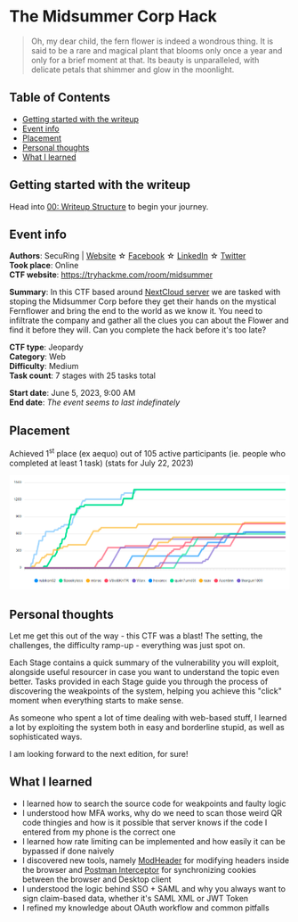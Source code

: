 # The Midsummer Corp Hack

> Oh, my dear child, the fern flower is indeed a wondrous thing. It is said to be a rare and magical plant that blooms only once a year and only for a brief moment at that. Its beauty is unparalleled, with delicate petals that shimmer and glow in the moonlight.

## Table of Contents
- [Getting started with the writeup](#getting-started-with-the-writeup)
- [Event info](#event-info)
- [Placement](#placement)
- [Personal thoughts](#personal-thoughts)
- [What I learned](#what-i-learned)

## Getting started with the writeup
Head into [00: Writeup Structure](./00_Structure/README.md) to begin your journey.
## Event info

**Authors**: SecuRing | [Website](https://www.securing.pl/) ☆ [Facebook](https://www.facebook.com/SecuRingPL) ☆ [LinkedIn](https://www.linkedin.com/company/securing/) ☆ [Twitter](https://twitter.com/SecuRingPL) </br>
**Took place**: Online </br>
**CTF website**: https://tryhackme.com/room/midsummer </br>

**Summary**: In this CTF based around [NextCloud server](https://github.com/nextcloud/server) we are tasked with stoping the Midsummer Corp before they get their hands on the mystical Fernflower and bring the end to the world as we know it. You need to infiltrate the company and gather all the clues you can about the Flower and find it before they will. Can you complete the hack before it's too late?

**CTF type**: Jeopardy </br>
**Category**: Web </br>
**Difficulty**: Medium </br>
**Task count**: 7 stages with 25 tasks total

**Start date**: June 5, 2023, 9:00 AM </br>
**End date**: *The event seems to last indefinately*

## Placement

Achieved 1<sup>st</sup> place (ex aequo) out of 105 active participants (ie. people who completed at least 1 task) (stats for July 22, 2023)

![Placement - 1st place alongside rubicon02](./media/placement.png)

## Personal thoughts

Let me get this out of the way - this CTF was a blast! The setting, the challenges, the difficulty ramp-up - everything was just spot on.

Each Stage contains a quick summary of the vulnerability you will exploit, alongside useful resourcer in case you want to understand the topic even better. Tasks provided in each Stage guide you through the process of discovering the weakpoints of the system, helping you achieve this "click" moment when everything starts to make sense.

As someone who spent a lot of time dealing with web-based stuff, I learned a lot by exploiting the system both in easy and borderline stupid, as well as sophisticated ways.

I am looking forward to the next edition, for sure!

## What I learned

- I learned how to search the source code for weakpoints and faulty logic
- I understood how MFA works, why do we need to scan those weird QR code thingies and how is it possible that server knows if the code I entered from my phone is the correct one
- I learned how rate limiting can be implemented and how easily it can be bypassed if done naively
- I discovered new tools, namely [ModHeader](https://modheader.com/) for modifying headers inside the browser and [Postman Interceptor](https://learning.postman.com/docs/sending-requests/capturing-request-data/interceptor/) for synchronizing cookies between the browser and Desktop client
- I understood the logic behind SSO + SAML and why you always want to sign claim-based data, whether it's SAML XML or JWT Token
- I refined my knowledge about OAuth workflow and common pitfalls